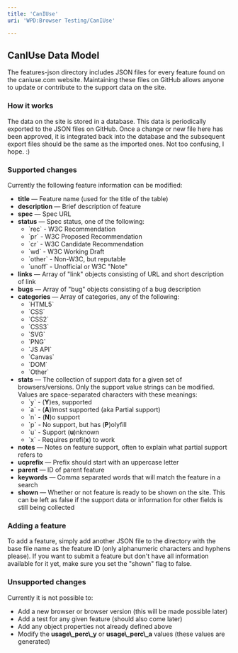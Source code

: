 ```yaml
---
title: 'CanIUse'
uri: 'WPD:Browser Testing/CanIUse'

---
```

## CanIUse Data Model

The features-json directory includes JSON files for every feature found on the caniuse.com website. Maintaining these files on GitHub allows anyone to update or contribute to the support data on the site.

### How it works

The data on the site is stored in a database. This data is periodically exported to the JSON files on GitHub. Once a change or new file here has been approved, it is integrated back into the database and the subsequent export files should be the same as the imported ones. Not too confusing, I hope. :)

### Supported changes

Currently the following feature information can be modified:

-   **title** — Feature name (used for the title of the table)
-   **description** — Brief description of feature
-   **spec** — Spec URL
-   **status** — Spec status, one of the following:
    -   \`rec\` - W3C Recommendation
    -   \`pr\` - W3C Proposed Recommendation
    -   \`cr\` - W3C Candidate Recommendation
    -   \`wd\` - W3C Working Draft
    -   \`other\` - Non-W3C, but reputable
    -   \`unoff\` - Unofficial or W3C "Note"
-   **links** — Array of "link" objects consisting of URL and short description of link
-   **bugs** — Array of "bug" objects consisting of a bug description
-   **categories** — Array of categories, any of the following:
    -   \`HTML5\`
    -   \`CSS\`
    -   \`CSS2\`
    -   \`CSS3\`
    -   \`SVG\`
    -   \`PNG\`
    -   \`JS API\`
    -   \`Canvas\`
    -   \`DOM\`
    -   \`Other\`
-   **stats** — The collection of support data for a given set of browsers/versions. Only the support value strings can be modified. Values are space-separated characters with these meanings:
    -   \`y\` - (**Y**)es, supported
    -   \`a\` - (**A**)lmost supported (aka Partial support)
    -   \`n\` - (**N**)o support
    -   \`p\` - No support, but has (**P**)olyfill
    -   \`u\` - Support (**u**)nknown
    -   \`x\` - Requires prefi(**x**) to work
-   **notes** — Notes on feature support, often to explain what partial support refers to
-   **ucprefix** — Prefix should start with an uppercase letter
-   **parent** — ID of parent feature
-   **keywords** — Comma separated words that will match the feature in a search
-   **shown** — Whether or not feature is ready to be shown on the site. This can be left as false if the support data or information for other fields is still being collected

### Adding a feature

To add a feature, simply add another JSON file to the directory with the base file name as the feature ID (only alphanumeric characters and hyphens please). If you want to submit a feature but don't have all information available for it yet, make sure you set the "shown" flag to false.

### Unsupported changes

Currently it is not possible to:

-   Add a new browser or browser version (this will be made possible later)
-   Add a test for any given feature (should also come later)
-   Add any object properties not already defined above
-   Modify the **usage\\\_perc\\\_y** or **usage\\\_perc\\\_a** values (these values are generated)
